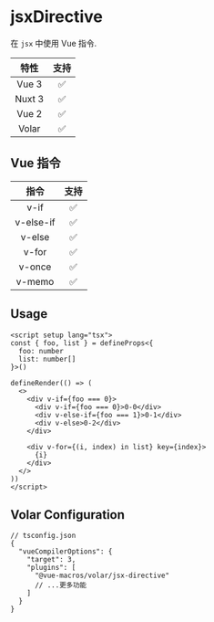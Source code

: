 # jsxDirective

<StabilityLevel level="experimental" />

在 `jsx` 中使用 Vue 指令.

|   特性    |       支持         |
| :------: | :----------------: |
|  Vue 3   | :white_check_mark: |
|  Nuxt 3  | :white_check_mark: |
|  Vue 2   | :white_check_mark: |
|  Volar   | :white_check_mark: |

## Vue 指令

|    指令     |       支持         |
| :---------: | :----------------: |
|  v-if       | :white_check_mark: |
|  v-else-if  | :white_check_mark: |
|  v-else     | :white_check_mark: |
|  v-for      | :white_check_mark: |
|  v-once     | :white_check_mark: |
|  v-memo     | :white_check_mark: |

## Usage

```vue
<script setup lang="tsx">
const { foo, list } = defineProps<{
  foo: number
  list: number[]
}>()

defineRender(() => (
  <>
    <div v-if={foo === 0}>
      <div v-if={foo === 0}>0-0</div>
      <div v-else-if={foo === 1}>0-1</div>
      <div v-else>0-2</div>
    </div>

    <div v-for={(i, index) in list} key={index}>
      {i}
    </div>
  </>
))
</script>
```

## Volar Configuration

```jsonc {6}
// tsconfig.json
{
  "vueCompilerOptions": {
    "target": 3,
    "plugins": [
      "@vue-macros/volar/jsx-directive"
      // ...更多功能
    ]
  }
}
```
